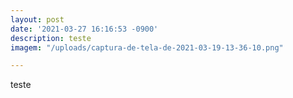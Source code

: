 ```yaml
---
layout: post
date: '2021-03-27 16:16:53 -0900'
description: teste
imagem: "/uploads/captura-de-tela-de-2021-03-19-13-36-10.png"

---
```

teste